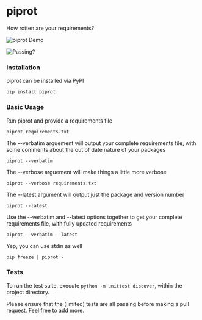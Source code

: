 piprot
======

How rotten are your requirements?

![piprot Demo](http://i.imgur.com/kewPaFa.gif)

![Passing?](https://api.travis-ci.org/sesh/piprot.png)

### Installation

piprot can be installed via PyPI

    pip install piprot


### Basic Usage

Run piprot and provide a requirements file

    piprot requirements.txt

The --verbatim arguement will output your complete requirements file, with some comments about the out of date nature of your packages

    piprot --verbatim

The --verbose arguement will make things a little more verbose

    piprot --verbose requirements.txt

The --latest argument will output just the package and version number

    piprot --latest

Use the --verbatim and --latest options together to get your complete requirements file, with fully updated requirements

    piprot --verbatim --latest

Yep, you can use stdin as well

    pip freeze | piprot -


### Tests

To run the test suite, execute `python -m unittest discover`, within the project directory.

Please ensure that the (limited) tests are all passing before making a pull request. Feel free to add more.

